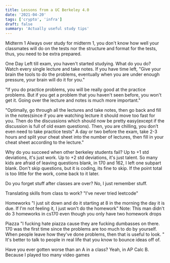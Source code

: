 ```yaml
---
title: Lessons from a UC Berkeley 4.0
date: '2021-04-20'
tags: ['crypto', 'infra']
draft: false
summary: 'Actually useful study tips'
---
```


Midterm 1
Always over study for midterm 1, you don't know how well your classmates will do on the tests nor the structure and format for the tests, thus, you need to be extra prepared.

One Day Left till exam, you haven't started studying. What do you do?
Watch every single lecture and take notes. If you have time left, "Give your brain the tools to do the problems, eventually when you are under enough pressure, your brain will do it for you."

"If you do practice problems, you will be really good at the practice problems. But if you get a problem that you haven't seen before, you won't get it. Going over the lecture and notes is much more important."

"Optimally, go through all the lectures and take notes, then go back and fill in the notes(since if you are watching lecture it should move too fast for you. Then do the discussions which should now be pretty easy(except if the discussion is full of old exam questions). Then, you are chilling, you don’t even need to take practice tests" A day or two before the exam, take 2-3 hours and split your cheat sheet into the number of lectures, then fill in your cheat sheet according to the lecture."

Why do you succeed when other berkeley students fail?
Up to +1 std deviations, it's just work. Up to +2 std deviations, it's just talent. So many kids are afraid of leaving questions blank, in 170 and 162, I left one subpart blank. Don't skip questions, but it is coding, its fine to skip. If the point total is too little for the work, come back to it later.

Do you forget stuff after classes are over?
No, I just remember stuff.

Translating skills from class to work?
"I've never tried leetcode"

Homeworks
"I just sit down and do it starting at 8 in the morning the day it is due. If I'm not feeling it, I just won't do the homework" Note: This man didn't do 3 homeworks in cs170 even though you only have two homework drops

Piazza
"I fucking hate piazza cause they are fucking dumbasses on there. 170 was the first time since the problems are too much to do by yourself. When people leave how they've done problems, then that is useful to look. " It's better to talk to people in real life that you know to bounce ideas off of.

Have you ever gotten worse than an A in a class?
Yeah, in AP Calc B. Because I played too many video games
